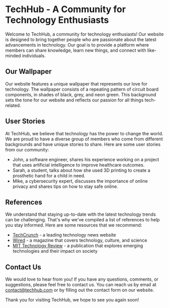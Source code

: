 <!--font:Montserrat-->

# TechHub - A Community for Technology Enthusiasts

Welcome to TechHub, a community for technology enthusiasts! Our website is designed to bring together people who are passionate about the latest advancements in technology. Our goal is to provide a platform where members can share knowledge, learn new things, and connect with like-minded individuals.

## Our Wallpaper

Our website features a unique wallpaper that represents our love for technology. The wallpaper consists of a repeating pattern of circuit board components, in shades of black, grey, and neon green. This background sets the tone for our website and reflects our passion for all things tech-related.

## User Stories

At TechHub, we believe that technology has the power to change the world. We are proud to have a diverse group of members who come from different backgrounds and have unique stories to share. Here are some user stories from our community:

- John, a software engineer, shares his experience working on a project that uses artificial intelligence to improve healthcare outcomes.
- Sarah, a student, talks about how she used 3D printing to create a prosthetic hand for a child in need.
- Mike, a cybersecurity expert, discusses the importance of online privacy and shares tips on how to stay safe online.

## References

We understand that staying up-to-date with the latest technology trends can be challenging. That's why we've compiled a list of references to help you stay informed. Here are some resources that we recommend:

- [TechCrunch](#) - a leading technology news website
- [Wired](#) - a magazine that covers technology, culture, and science
- [MIT Technology Review](#) - a publication that explores emerging technologies and their impact on society

## Contact Us

We would love to hear from you! If you have any questions, comments, or suggestions, please feel free to contact us. You can reach us by email at [contact@techhub.com](mailto:contact@techhub.com) or by filling out the contact form on our website.

Thank you for visiting TechHub, we hope to see you again soon!

<!--

Write me content for website with wallpaper which alt text is:

"A repeating pattern of circuit board components, in shades of black, grey, and neon green."

The name/title of the page should not be 1:1 copy of the alt text but rather a real content of the website which is using this wallpaper.

- Use markdown format 
- Start with heading
- Heading should be short and concise
- The content should look like a real website 
- The website should not be about the wallpaper, wallpaper is just a related background
- Heading should be contain work "wallpaper" or "background"
- Include real sections like references, contact, user stories, etc. use things relevant to the page purpose.
- Feel free to use structure like headings, bullets, numbering, blockquotes, paragraphs, horizontal lines, etc.
- You can use formatting like bold or _italic_
- You can include UTF-8 emojis
- Links should be only #hash anchors (and you can refer to the document itself)
- Do not include images


---


# TechHub - A Community for Technology Enthusiasts

Welcome to TechHub, a community for technology enthusiasts! Our website is designed to bring together people who are passionate about the latest advancements in technology. Our goal is to provide a platform where members can share knowledge, learn new things, and connect with like-minded individuals.

## Our Wallpaper

Our website features a unique wallpaper that represents our love for technology. The wallpaper consists of a repeating pattern of circuit board components, in shades of black, grey, and neon green. This background sets the tone for our website and reflects our passion for all things tech-related.

## User Stories

At TechHub, we believe that technology has the power to change the world. We are proud to have a diverse group of members who come from different backgrounds and have unique stories to share. Here are some user stories from our community:

- John, a software engineer, shares his experience working on a project that uses artificial intelligence to improve healthcare outcomes.
- Sarah, a student, talks about how she used 3D printing to create a prosthetic hand for a child in need.
- Mike, a cybersecurity expert, discusses the importance of online privacy and shares tips on how to stay safe online.

## References

We understand that staying up-to-date with the latest technology trends can be challenging. That's why we've compiled a list of references to help you stay informed. Here are some resources that we recommend:

- [TechCrunch](#) - a leading technology news website
- [Wired](#) - a magazine that covers technology, culture, and science
- [MIT Technology Review](#) - a publication that explores emerging technologies and their impact on society

## Contact Us

We would love to hear from you! If you have any questions, comments, or suggestions, please feel free to contact us. You can reach us by email at [contact@techhub.com](mailto:contact@techhub.com) or by filling out the contact form on our website.

Thank you for visiting TechHub, we hope to see you again soon!

-->
